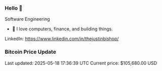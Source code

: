 ### Hello 🤙  

Software Engineering

- 🔭 I love computers, finance, and building things.
  
LinkedIn: https://www.linkedin.com/in/thejustinbishop/  






































































































































































































































































### Bitcoin Price Update
Last updated: 2025-05-18 17:36:39 UTC
Current price: $105,680.00 USD
